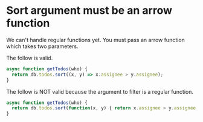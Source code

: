 Sort argument must be an arrow function
=======================================

We can't handle regular functions yet. You must pass an arrow function which takes two parameters.

The follow is valid.
```javascript
async function getTodos(who) {
  return db.todos.sort((x, y) => x.assignee > y.assignee);
}
```

The follow is NOT valid because the argument to filter is a regular function.
```javascript
async function getTodos(who) {
  return db.todos.sort(function(x, y) { return x.assignee > y.assignee; });
}
```
